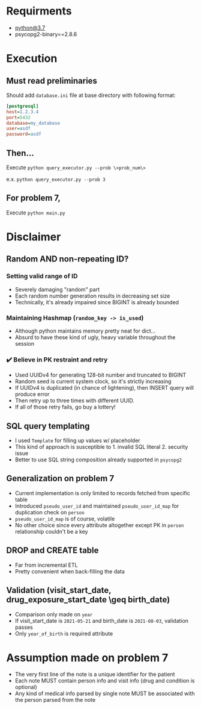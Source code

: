 # Requirments

* python@3.7
* psycopg2-binary==2.8.6


# Execution

## Must read preliminaries

Should add `database.ini` file at base directory with following format:

```ini
[postgresql]
host=1.2.3.4
port=5432
database=my_database
user=asdf
password=asdf
```

## Then...

Execute `python query_executor.py --prob \<prob_num\>`

e.x. `python query_executor.py --prob 3`

## For problem 7,

Execute `python main.py`

# Disclaimer

## Random AND non-repeating ID?

### Setting valid range of ID

- Severely damaging "random" part
- Each random number generation results in decreasing set size
- Technically, it's already impaired since BIGINT is already bounded

### Maintaining Hashmap (`random_key -> is_used`)

- Although python maintains memory pretty neat for dict...
- Absurd to have these kind of ugly, heavy variable throughout the session

### :heavy_check_mark: Believe in PK restraint and retry

- Used UUIDv4 for generating 128-bit number and truncated to BIGINT
- Random seed is current system clock, so it's strictly increasing
- If UUIDv4 is duplicated (in chance of lightening), then INSERT query will produce error
- Then retry up to three times with different UUID.
- If all of those retry fails, go buy a lottery!

## SQL query templating

- I used `Template` for filling up values w/ placeholder
- This kind of approach is susceptible to 1. invalid SQL literal 2. security issue
- Better to use SQL string composition already supported in `psycopg2`

## Generalization on problem 7

- Current implementation is only limited to records fetched from specific table
- Introduced `pseudo_user_id` and maintained `pseudo_user_id_map` for duplication check on `person`
- `pseudo_user_id_map` is of course, volatile
- No other choice since every attribute altogether except PK in `person` relationship couldn't be a key

## DROP and CREATE table

* Far from incremental ETL
* Pretty convenient when back-filling the data

## Validation (visit_start_date, drug_exposure_start_date \geq birth_date)

* Comparison only made on `year`
* If visit_start_date is `2021-05-21` and birth_date is `2021-08-03`, validation passes
* Only `year_of_birth` is required attribute

# Assumption made on problem 7

* The very first line of the note is a unique identifier for the patient
* Each note MUST contain person info and visit info (drug and condition is optional)
* Any kind of medical info parsed by single note MUST be associated with the person parsed from the note